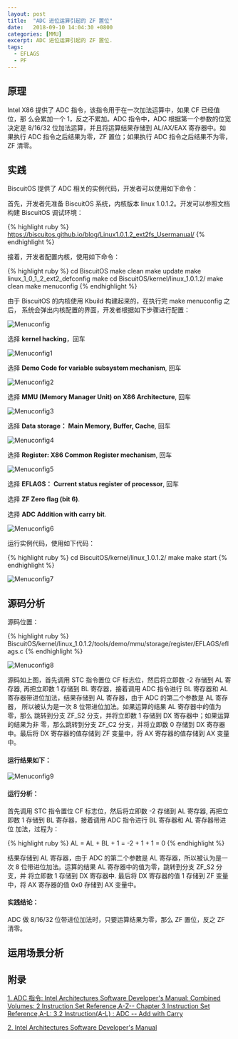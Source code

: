 ```yaml
---
layout: post
title:  "ADC 进位运算引起的 ZF 置位"
date:   2018-09-10 14:04:30 +0800
categories: [MMU]
excerpt: ADC 进位运算引起的 ZF 置位.
tags:
  - EFLAGS
  - PF
---
```


## 原理

Intel X86 提供了 ADC 指令，该指令用于在一次加法运算中，如果 CF 已经值位，那
么会累加一个 1，反之不累加。ADC 指令中，ADC 根据第一个参数的位宽决定是 
8/16/32 位加法运算，并且将运算结果存储到 AL/AX/EAX 寄存器中。如果执行 ADC 
指令之后结果为零，ZF 置位；如果执行 ADC 指令之后结果不为零，ZF 清零。

## 实践

BiscuitOS 提供了 ADC 相关的实例代码，开发者可以使用如下命令：

首先，开发者先准备 BiscuitOS 系统，内核版本 linux 1.0.1.2。开发可以参照文档
构建 BiscuitOS 调试环境：

{% highlight ruby %}
https://biscuitos.github.io/blog/Linux1.0.1.2_ext2fs_Usermanual/
{% endhighlight %}


接着，开发者配置内核，使用如下命令：

{% highlight ruby %}
cd BiscuitOS
make clean
make update
make linux_1_0_1_2_ext2_defconfig
make
cd BiscuitOS/kernel/linux_1.0.1.2/
make clean
make menuconfig
{% endhighlight %}

由于 BiscuitOS 的内核使用 Kbuild 构建起来的，在执行完 make menuconfig 之后，
系统会弹出内核配置的界面，开发者根据如下步骤进行配置：

![Menuconfig](https://raw.githubusercontent.com/EmulateSpace/PictureSet/master/BiscuitOS/kernel/MMU000003.png)

选择 **kernel hacking**，回车

![Menuconfig1](https://raw.githubusercontent.com/EmulateSpace/PictureSet/master/BiscuitOS/kernel/MMU000004.png)

选择 **Demo Code for variable subsystem mechanism**, 回车

![Menuconfig2](https://raw.githubusercontent.com/EmulateSpace/PictureSet/master/BiscuitOS/kernel/MMU000005.png)

选择 **MMU (Memory Manager Unit) on X86 Architecture**, 回车

![Menuconfig3](https://raw.githubusercontent.com/EmulateSpace/PictureSet/master/BiscuitOS/kernel/MMU000006.png)

选择 **Data storage： Main  Memory, Buffer, Cache**, 回车

![Menuconfig4](https://raw.githubusercontent.com/EmulateSpace/PictureSet/master/BiscuitOS/kernel/MMU000007.png)

选择 **Register: X86 Common Register mechanism**, 回车

![Menuconfig5](https://raw.githubusercontent.com/EmulateSpace/PictureSet/master/BiscuitOS/kernel/MMU000008.png)

选择 **EFLAGS： Current status register of processor**, 回车

选择 **ZF Zero flag (bit 6)**.

选择 **ADC   Addition with carry bit**.

![Menuconfig6](https://raw.githubusercontent.com/EmulateSpace/PictureSet/master/BiscuitOS/kernel/MMU000217.png)

运行实例代码，使用如下代码：

{% highlight ruby %}
cd BiscuitOS/kernel/linux_1.0.1.2/
make 
make start
{% endhighlight %}

![Menuconfig7](https://raw.githubusercontent.com/EmulateSpace/PictureSet/master/BiscuitOS/kernel/MMU000218.png)

## 源码分析

源码位置：

{% highlight ruby %}
BiscuitOS/kernel/linux_1.0.1.2/tools/demo/mmu/storage/register/EFLAGS/eflags.c
{% endhighlight %}

![Menuconfig8](https://raw.githubusercontent.com/EmulateSpace/PictureSet/master/BiscuitOS/kernel/MMU000219.png)

源码如上图，首先调用 STC 指令置位 CF 标志位，然后将立即数 -2 存储到 AL 寄
存器, 再把立即数 1 存储到 BL 寄存器，接着调用 ADC 指令进行 BL 寄存器和 AL 
寄存器带进位加法，结果存储到 AL 寄存器，由于 ADC 的第二个参数是 AL 寄存器，
所以被认为是一次 8 位带进位加法。如果运算的结果 AL 寄存器中的值为零，那么
跳转到分支 ZF_S2 分支，并将立即数 1 存储到 DX 寄存器中；如果运算的结果为非
零，那么跳转到分支 ZF_C2 分支，并将立即数 0 存储到 DX 寄存器中。最后将 DX 
寄存器的值存储到 ZF 变量中，将 AX 寄存器的值存储到 AX 变量中。

#### 运行结果如下：

![Menuconfig9](https://raw.githubusercontent.com/EmulateSpace/PictureSet/master/BiscuitOS/kernel/MMU000220.png)

#### 运行分析：


首先调用 STC 指令置位 CF 标志位，然后将立即数 -2 存储到 AL 寄存器, 再把立
即数 1 存储到 BL 寄存器，接着调用 ADC 指令进行 BL 寄存器和 AL 寄存器带进位
加法，过程为：

{% highlight ruby %}
AL = AL + BL + 1 = -2 + 1 + 1 = 0
{% endhighlight %}

结果存储到 AL 寄存器，由于 ADC 的第二个参数是 AL 寄存器，所以被认为是一次 
8 位带进位加法。运算的结果 AL 寄存器中的值为零，跳转到分支 ZF_S2 分支，并
将立即数 1 存储到 DX 寄存器中. 最后将 DX 寄存器的值 1 存储到 ZF 变量中，将 
AX 寄存器的值 0x0 存储到 AX 变量中。

#### 实践结论：

ADC 做 8/16/32 位带进位加法时，只要运算结果为零，那么 ZF 置位，反之 ZF 清零。

## 运用场景分析

## 附录

[1. ADC 指令: Intel Architectures Software Developer's Manual: Combined Volumes: 2 Instruction Set Reference,A-Z-- Chapter 3 Instruction Set Reference,A-L: 3.2 Instruction(A-L) : ADC -- Add with Carry](https://software.intel.com/en-us/articles/intel-sdm)

[2. Intel Architectures Software Developer's Manual](https://github.com/BiscuitOS/Documentation/blob/master/Datasheet/Intel-IA32_DevelopmentManual.pdf)
